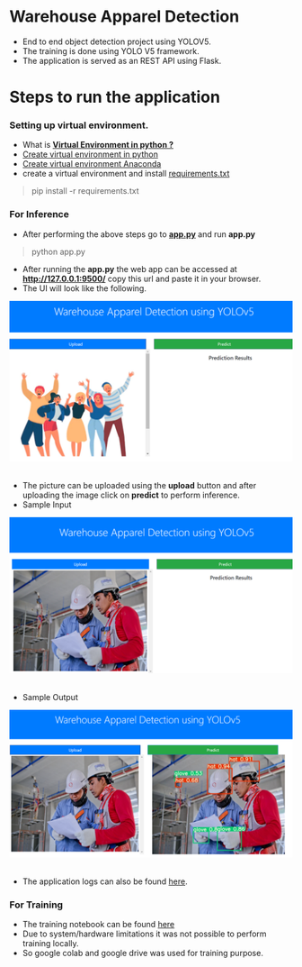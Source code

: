 # Warehouse Apparel Detection

- End to end object detection project using YOLOV5.
- The training is done using YOLO V5 framework.
- The application is served as an REST API using Flask.


# Steps to run the application 

### Setting up  virtual environment.

- What is [**Virtual Environment in python ?**](https://www.geeksforgeeks.org/python-virtual-environment/)
- [Create virtual environment in python](https://www.geeksforgeeks.org/creating-python-virtual-environment-windows-linux/)
- [Create virtual environment Anaconda](https://www.geeksforgeeks.org/set-up-virtual-environment-for-python-using-anaconda/)
- create a virtual environment and install [requirements.txt](https://github.com/R-aryan/Chess_Piece_Detection_Using_SSD/blob/main/requirements.txt)

> pip install -r requirements.txt

### For Inference
- After performing the above steps go to [**app.py**](https://github.com/R-aryan/Warehouse_Apparel_Detection/blob/main/app.py) and run **app.py**
> python app.py
- After running the **app.py** the web app can be accessed at **http://127.0.0.1:9500/** copy this url and paste it in your browser.
- The UI will look like the following.

![Sample UI](https://github.com/R-aryan/Warehouse_Apparel_Detection/blob/main/msc/sample_input_1.PNG)
  <br>
  <br>

- The picture can be uploaded using the **upload** button and after uploading the image click on **predict** to perform inference.
- Sample Input

![Sample Input](https://github.com/R-aryan/Warehouse_Apparel_Detection/blob/main/msc/sample_input_2.PNG)
  <br>
  <br>

- Sample Output

![Sample output](https://github.com/R-aryan/Warehouse_Apparel_Detection/blob/main/msc/sample_output.PNG)
  <br>
  <br>

- The application logs can also be found [here](https://github.com/R-aryan/Warehouse_Apparel_Detection/tree/main/logs).

### For Training

- The training notebook can be found [here](https://colab.research.google.com/drive/1i1GmImbOt0zp6MDPHE-cUvYf9tFDOqi6?usp=sharing)
- Due to system/hardware limitations it was not possible to perform training locally.
- So google colab and google drive was used for training purpose.
 


 

